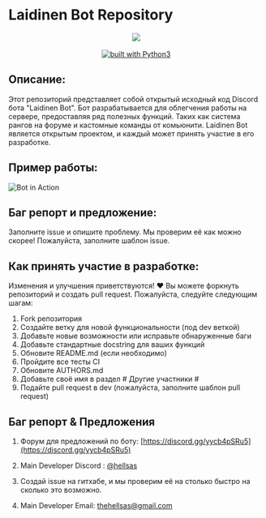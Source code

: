 # Laidinen Bot Repository
<div align="center">
<img src="https://github.com/Laidfinland-Team/Laidinen-Bot/blob/master/otherfile/Bot_ava.png">
<br/>
<br/>
<a href="https://www.python.org/"><img src="https://img.shields.io/badge/built%20with-Python3-green.svg" alt="built with Python3"></a>
</div>

## Описание:
Этот репозиторий представляет собой открытый исходный код Discord бота "Laidinen Bot". Бот разрабатывается для облегчения работы на сервере, предоставляя ряд полезных функций. Таких как система рангов на форуме и кастомные команды от комьюнити. Laidinen Bot является открытым проектом, и каждый может принять участие в его разработке.

## Пример работы:
![Bot in Action](path/to/example/gif)

## Баг репорт и предложение:
Заполните issue и опишите проблему. Мы проверим её как можно скорее! Пожалуйста, заполните шаблон issue.

## Как принять участие в разработке:
Изменения и улучшения приветствуются! ❤️ Вы можете форкнуть репозиторий и создать pull request. Пожалуйста, следуйте следующим шагам:
1. Fork репозитория
2. Создайте ветку для новой функциональности (под dev веткой)
3. Добавьте новые возможности или исправьте обнаруженные баги
4. Добавьте стандартные docstring для ваших функций
5. Обновите README.md (если необходимо)
6. Пройдите все тесты CI
7. Обновите AUTHORS.md
8. Добавьте своё имя в раздел # Другие участники #
9. Подайте pull request в dev (пожалуйста, заполните шаблон pull request)

## Баг репорт & Предложения
1. Форум для предложений по боту: [https://discord.gg/yycb4pSRu5](https://discord.gg/yycb4pSRu5)

2. Main Developer Discord : [@hellsas](https://discord.com/users/hellsas)

3. Создай issue на гитхабе, и мы проверим её на столько быстро на сколько это возможно. 

4. Main Developer Email: [thehellsas@gmail.com](mailto:thehellsas@gmail.com)
